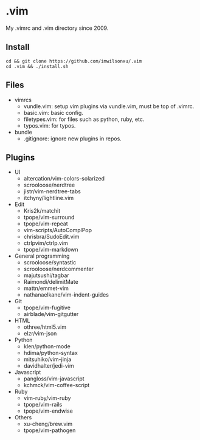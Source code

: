 # .vim

My .vimrc and .vim directory since 2009.

## Install

    cd && git clone https://github.com/imwilsonxu/.vim
    cd .vim && ./install.sh

## Files

* vimrcs
    * vundle.vim: setup vim plugins via vundle.vim, must be top of .vimrc.
    * basic.vim: basic config.
    * filetypes.vim: for files such as python, ruby, etc.
    * typos.vim: for typos.
* bundle
    * .gitignore: ignore new plugins in repos.

## Plugins

* UI
    * altercation/vim-colors-solarized
    * scrooloose/nerdtree
    * jistr/vim-nerdtree-tabs
    * itchyny/lightline.vim
* Edit
    * Kris2k/matchit
    * tpope/vim-surround
    * tpope/vim-repeat
    * vim-scripts/AutoComplPop
    * chrisbra/SudoEdit.vim
    * ctrlpvim/ctrlp.vim
    * tpope/vim-markdown
* General programming
    * scrooloose/syntastic
    * scrooloose/nerdcommenter
    * majutsushi/tagbar
    * Raimondi/delimitMate
    * mattn/emmet-vim
    * nathanaelkane/vim-indent-guides
* Git
    * tpope/vim-fugitive
    * airblade/vim-gitgutter
* HTML
    * othree/html5.vim
    * elzr/vim-json
* Python
    * klen/python-mode
    * hdima/python-syntax
    * mitsuhiko/vim-jinja
    * davidhalter/jedi-vim
* Javascript
    * pangloss/vim-javascript
    * kchmck/vim-coffee-script
* Ruby
    * vim-ruby/vim-ruby
    * tpope/vim-rails
    * tpope/vim-endwise
* Others
    * xu-cheng/brew.vim
    * tpope/vim-pathogen
